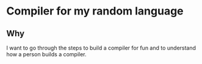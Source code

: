 # Compiler for my random language

## Why

I want to go through the steps to build a compiler for fun and to understand how a person builds a compiler.
